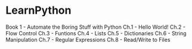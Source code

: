 # LearnPython
Book 1 - Automate the Boring Stuff with Python
Ch.1 - Hello World!
Ch.2 - Flow Control
Ch.3 - Funtions
Ch.4 - Lists
Ch.5 - Dictionaries
Ch.6 - String Manipulation
Ch.7 - Regular Expressions
Ch.8 - Read/Write to Files
